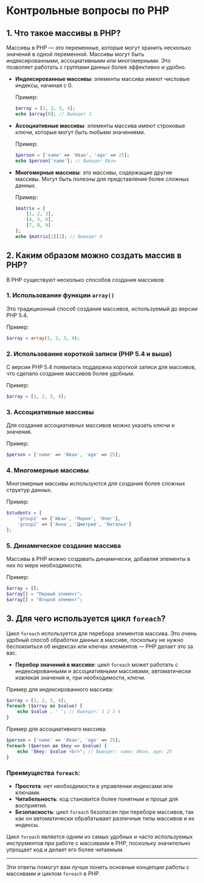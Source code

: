 
# Контрольные вопросы по PHP

## 1. Что такое массивы в PHP?

Массивы в PHP — это переменные, которые могут хранить несколько значений в одной переменной. Массивы могут быть индексированными, ассоциативными или многомерными. Это позволяет работать с группами данных более эффективно и удобно.

- **Индексированные массивы**: элементы массива имеют числовые индексы, начиная с 0.
  
  Пример:
  ```php
  $array = [1, 2, 3, 4];
  echo $array[0]; // Выведет 1
  ```

- **Ассоциативные массивы**: элементы массива имеют строковые ключи, которые могут быть любыми значениями.
  
  Пример:
  ```php
  $person = ['name' => 'Иван', 'age' => 25];
  echo $person['name']; // Выведет Иван
  ```

- **Многомерные массивы**: это массивы, содержащие другие массивы. Могут быть полезны для представления более сложных данных.

  Пример:
  ```php
  $matrix = [
      [1, 2, 3],
      [4, 5, 6],
      [7, 8, 9]
  ];
  echo $matrix[1][2]; // Выведет 6
  ```

## 2. Каким образом можно создать массив в PHP?

В PHP существуют несколько способов создания массивов:

### 1. Использование функции `array()`

Это традиционный способ создания массивов, используемый до версии PHP 5.4.

Пример:
```php
$array = array(1, 2, 3, 4);
```

### 2. Использование короткой записи (PHP 5.4 и выше)

С версии PHP 5.4 появилась поддержка короткой записи для массивов, что сделало создание массивов более удобным.

Пример:
```php
$array = [1, 2, 3, 4];
```

### 3. Ассоциативные массивы

Для создания ассоциативных массивов можно указать ключи и значения.

Пример:
```php
$person = ['name' => 'Иван', 'age' => 25];
```

### 4. Многомерные массивы

Многомерные массивы используются для создания более сложных структур данных.

Пример:
```php
$students = [
    'group1' => ['Иван', 'Мария', 'Олег'],
    'group2' => ['Анна', 'Дмитрий', 'Наталья']
];
```

### 5. Динамическое создание массива

Массивы в PHP можно создавать динамически, добавляя элементы в них по мере необходимости.

Пример:
```php
$array = [];
$array[] = "Первый элемент";
$array[] = "Второй элемент";
```

## 3. Для чего используется цикл `foreach`?

Цикл `foreach` используется для перебора элементов массива. Это очень удобный способ обработки данных в массиве, поскольку не нужно беспокоиться об индексах или ключах элементов — PHP делает это за вас.

- **Перебор значений в массиве**: цикл `foreach` может работать с индексированными и ассоциативными массивами, автоматически извлекая значения и, при необходимости, ключи.

Пример для индексированного массива:
```php
$array = [1, 2, 3, 4];
foreach ($array as $value) {
    echo $value . ' '; // Выведет: 1 2 3 4
}
```

Пример для ассоциативного массива:
```php
$person = ['name' => 'Иван', 'age' => 25];
foreach ($person as $key => $value) {
    echo "$key: $value <br>"; // Выведет: name: Иван, age: 25
}
```

### Преимущества `foreach`:
- **Простота**: нет необходимости в управлении индексами или ключами.
- **Читабельность**: код становится более понятным и проще для восприятия.
- **Безопасность**: цикл `foreach` безопасен при переборе массивов, так как он автоматически обрабатывает различные типы массивов и их индексы.


Цикл `foreach` является одним из самых удобных и часто используемых инструментов при работе с массивами в PHP, поскольку значительно упрощает код и делает его более читаемым.

---

Эти ответы помогут вам лучше понять основные концепции работы с массивами и циклом `foreach` в PHP.
